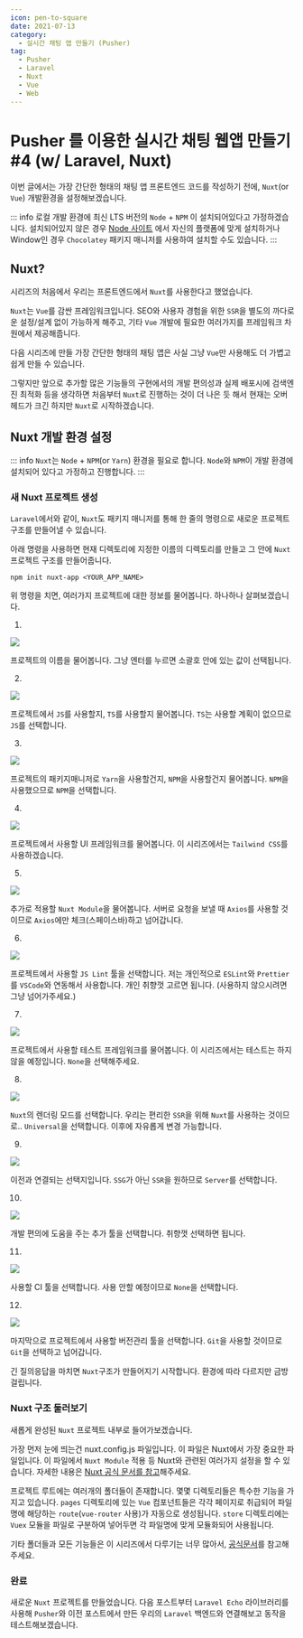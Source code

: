 ```yaml
---
icon: pen-to-square
date: 2021-07-13
category:
  - 실시간 채팅 앱 만들기 (Pusher)
tag:
  - Pusher
  - Laravel
  - Nuxt
  - Vue
  - Web
---
```


# Pusher 를 이용한 실시간 채팅 웹앱 만들기 #4 (w/ Laravel, Nuxt)

이번 글에서는 가장 간단한 형태의 채팅 앱 프론트엔드 코드를 작성하기 전에, `Nuxt`(or `Vue`) 개발환경을 설정해보겠습니다.

::: info
로컬 개발 환경에 최신 LTS 버전의 `Node` + `NPM` 이 설치되어있다고 가정하겠습니다. 설치되어있지 않은 경우 [Node 사이트](https://nodejs.org/ko/) 에서 자신의 플랫폼에 맞게 설치하거나 Window인 경우 `Chocolatey` 패키지 매니저를 사용하여 설치할 수도 있습니다.
:::

## Nuxt?

시리즈의 처음에서 우리는 프론트엔드에서 `Nuxt`를 사용한다고 했었습니다.

`Nuxt`는 `Vue`를 감싼 프레임워크입니다. SEO와 사용자 경험을 위한 `SSR`을 별도의 까다로운 설정/설계 없이 가능하게 해주고, 기타 `Vue` 개발에 필요한 여러가지를 프레임워크 차원에서 제공해줍니다. 

다음 시리즈에 만들 가장 간단한 형태의 채팅 앱은 사실 그냥 `Vue`만 사용해도 더 가볍고 쉽게 만들 수 있습니다.

그렇지만 앞으로 추가할 많은 기능들의 구현에서의 개발 편의성과 실제 배포시에 검색엔진 최적화 등을 생각하면 처음부터 `Nuxt`로 진행하는 것이 더 나은 듯 해서 현재는 오버헤드가 크긴 하지만 `Nuxt`로 시작하겠습니다.

## Nuxt 개발 환경 설정

::: info
`Nuxt`는 `Node` + `NPM`(or `Yarn`) 환경을 필요로 합니다. `Node`와 `NPM`이 개발 환경에 설치되어 있다고 가정하고 진행합니다.
:::

### 새 Nuxt 프로젝트 생성

`Laravel`에서와 같이, `Nuxt`도 패키지 매니저를 통해 한 줄의 명령으로 새로운 프로젝트 구조를 만들어낼 수 있습니다.

아래 명령을 사용하면 현재 디렉토리에 지정한 이름의 디렉토리를 만들고 그 안에 `Nuxt` 프로젝트 구조를 만들어줍니다.

```
npm init nuxt-app <YOUR_APP_NAME>
```

위 명령을 치면, 여러가지 프로젝트에 대한 정보를 물어봅니다. 하나하나 살펴보겠습니다.

1. 
![](https://images.velog.io/images/bdu00chch/post/72aff123-11ac-4e10-88ab-b2ccea408bbc/image.png)

프로젝트의 이름을 물어봅니다. 그냥 엔터를 누르면 소괄호 안에 있는 값이 선택됩니다.

2.
![](https://images.velog.io/images/bdu00chch/post/9a8b8fc7-5e22-4522-b602-939d5a3189b3/image.png)

프로젝트에서 `JS`를 사용할지, `TS`를 사용할지 물어봅니다. `TS`는 사용할 계획이 없으므로 `JS`를 선택합니다.

3.
![](https://images.velog.io/images/bdu00chch/post/ae3d18f1-d065-49f6-9bbc-06bebef69fe2/image.png)

프로젝트의 패키지매니저로 `Yarn`을 사용할건지, `NPM`을 사용할건지 물어봅니다. `NPM`을 사용했으므로 `NPM`을 선택합니다.

4.
![](https://images.velog.io/images/bdu00chch/post/db1608e0-631c-4b7f-95e5-aaa4d736b9a6/image.png)

프로젝트에서 사용할 UI 프레임워크를 물어봅니다. 이 시리즈에서는 `Tailwind CSS`를 사용하겠습니다.

5.
![](https://images.velog.io/images/bdu00chch/post/9f71de52-01e9-4098-92b8-255999fe953c/image.png)

추가로 적용할 `Nuxt Module`을 물어봅니다. 서버로 요청을 보낼 때 `Axios`를 사용할 것이므로 `Axios`에만 체크(스페이스바)하고 넘어갑니다.

6. 
![](https://images.velog.io/images/bdu00chch/post/dbfab703-9373-4f19-ad4d-a008b6c3d815/image.png)

프로젝트에서 사용할 `JS Lint` 툴을 선택합니다. 저는 개인적으로 `ESLint`와 `Prettier`를 `VSCode`와 연동해서 사용합니다. 개인 취향껏 고르면 됩니다.
(사용하지 않으시려면 그냥 넘어가주세요.)

7.
![](https://images.velog.io/images/bdu00chch/post/a4e4c469-d23c-4bc4-b1e5-ab9c92c5e748/image.png)

프로젝트에서 사용할 테스트 프레임워크를 물어봅니다. 이 시리즈에서는 테스트는 하지 않을 예정입니다. `None`을 선택해주세요.

8.
![](https://images.velog.io/images/bdu00chch/post/ebb25349-5cd1-4850-874c-5c45455c92be/image.png)

`Nuxt`의 렌더링 모드를 선택합니다. 우리는 편리한 `SSR`을 위해 `Nuxt`를 사용하는 것이므로.. `Universal`을 선택합니다. 이후에 자유롭게 변경 가능합니다.

9.
![](https://images.velog.io/images/bdu00chch/post/52a68e78-e95e-487c-8d3a-fdd40953643b/image.png)

이전과 연결되는 선택지입니다. `SSG`가 아닌 `SSR`을 원하므로 `Server`를 선택합니다.

10.
![](https://images.velog.io/images/bdu00chch/post/c9a46eeb-deac-445c-81f4-e61d4a3bf6e0/image.png)

개발 편의에 도움을 주는 추가 툴을 선택합니다. 취향껏 선택하면 됩니다.

11.
![](https://images.velog.io/images/bdu00chch/post/0bf325b6-4752-4e12-a286-ca2a831953b2/image.png)

사용할 CI 툴을 선택합니다. 사용 안할 예정이므로 `None`을 선택합니다.

12.
![](https://images.velog.io/images/bdu00chch/post/da4677ee-e07e-4393-9a08-8dbcce10399f/image.png)

마지막으로 프로젝트에서 사용할 버전관리 툴을 선택합니다. `Git`을 사용할 것이므로 `Git`을 선택하고 넘어갑니다.

긴 질의응답을 마치면 `Nuxt`구조가 만들어지기 시작합니다. 환경에 따라 다르지만 금방 걸립니다.

### Nuxt 구조 둘러보기

새롭게 완성된 `Nuxt` 프로젝트 내부로 들어가보겠습니다.

가장 먼저 눈에 띄는건 nuxt.config.js 파일입니다. 이 파일은 Nuxt에서 가장 중요한 파일입니다. 이 파일에서 `Nuxt Module` 적용 등 Nuxt와 관련된 여러가지 설정을 할 수 있습니다. 자세한 내용은 [Nuxt 공식 문서를 참고](https://ko.nuxtjs.org/docs/2.x/features/configuration)해주세요.

프로젝트 루트에는 여러개의 폴더들이 존재합니다. 몇몇 디렉토리들은 특수한 기능을 가지고 있습니다. `pages` 디렉토리에 있는 `Vue` 컴포넌트들은 각각 페이지로 취급되어 파일명에 해당하는 `route`(`vue-router` 사용)가 자동으로 생성됩니다. `store` 디렉토리에는 `Vuex` 모듈을 파일로 구분하여 넣어두면 각 파일명에 맞게 모듈화되어 사용됩니다.

기타 폴더들과 모든 기능들은 이 시리즈에서 다루기는 너무 많아서, [공식문서](https://ko.nuxtjs.org/docs/2.x/get-started/directory-structure)를 참고해주세요.

### 완료

새로운 `Nuxt` 프로젝트를 만들었습니다. 다음 포스트부터 `Laravel Echo` 라이브러리를 사용해 `Pusher`와 이전 포스트에서 만든 우리의 `Laravel` 백엔드와 연결해보고 동작을 테스트해보겠습니다.
